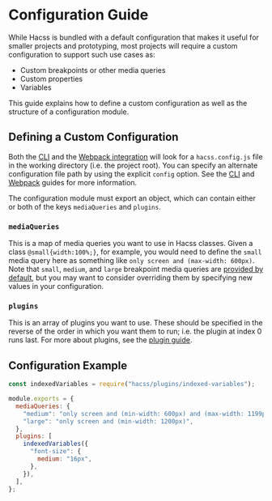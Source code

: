 # Configuration Guide

While Hacss is bundled with a default configuration that makes it useful for
smaller projects and prototyping, most projects will require a custom
configuration to support such use cases as:

* Custom breakpoints or other media queries
* Custom properties
* Variables

This guide explains how to define a custom configuration as well as the
structure of a configuration module.

## Defining a Custom Configuration

Both the [CLI](cli-guide.md) and the [Webpack integration](webpack-guide.md)
will look for a `hacss.config.js` file in the working directory (i.e. the
project root). You can specify an alternate configuration file path by using the
explicit `config` option. See the [CLI](cli-guide.md) and
[Webpack](webpack-guide.md) guides for more information.

The configuration module must export an object, which can contain either or both
of the keys `mediaQueries` and `plugins`.

### `mediaQueries`
This is a map of media queries you want to use in Hacss classes. Given a class
`@small{width:100%;}`, for example, you would need to define the `small` media
query here as something like `only screen and (max-width: 600px)`. Note that
`small`, `medium`, and `large` breakpoint media queries are
[provided by default](https://github.com/hacss/hacss/blob/25c901c3db58c9eced8525c5a2219aee06f1f533/index.js#L64),
but you may want to consider overriding them by specifying new values in your
configuration.

### `plugins`
This is an array of plugins you want to use. These should be specified in the
reverse of the order in which you want them to run; i.e. the plugin at index 0
runs last. For more about plugins, see the [plugin guide](plugins-guide.md).

## Configuration Example

```javascript
const indexedVariables = require("hacss/plugins/indexed-variables");

module.exports = {
  mediaQueries: {
    "medium": "only screen and (min-width: 600px) and (max-width: 1199px)",
    "large": "only screen and (min-width: 1200px)",
  },
  plugins: [
    indexedVariables({
      "font-size": {
        medium: "16px",
      },
    }),
  ],
};
```
